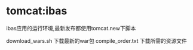 # tomcat:ibas
ibas应用的运行环境,最新发布都使用tomcat.new下脚本


download_wars.sh 下载最新的war包
compile_order.txt 下载所需的资源文件